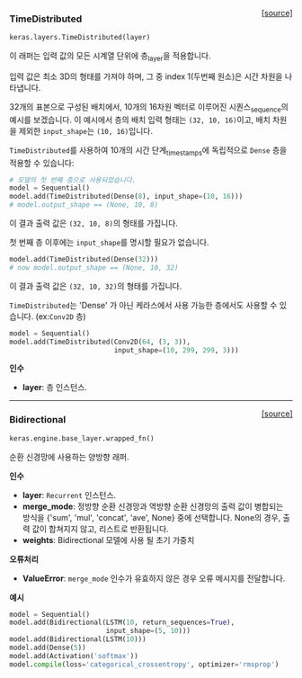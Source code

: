 <span style="float:right;">[[source]](https://github.com/keras-team/keras/blob/master/keras/layers/wrappers.py#L116)</span>
### TimeDistributed

```python
keras.layers.TimeDistributed(layer)
```

이 래퍼는 입력 값의 모든 시계열 단위에 층<sub>layer</sub>을 적용합니다. 

입력 값은 최소 3D의 형태를 가져야 하며, 그 중 index 1(두번째 원소)은 시간 차원을 나타냅니다.

32개의 표본으로 구성된 배치에서, 10개의 16차원 벡터로 이루어진 시퀀스<sub>sequence</sub>의 예시를 보겠습니다.
이 예시에서 층의 배치 입력 형태는 `(32, 10, 16)`이고,
배치 차원을 제외한 `input_shape`는 `(10, 16)`입니다.

`TimeDistributed`를 사용하여 10개의 시간 단계<sub>timestamps</sub>에 독립적으로 `Dense` 층을 적용할 수 있습니다:

```python
# 모델의 첫 번째 층으로 사용되었습니다.
model = Sequential()
model.add(TimeDistributed(Dense(8), input_shape=(10, 16)))
# model.output_shape == (None, 10, 8)
```

이 결과 출력 값은 `(32, 10, 8)`의 형태를 가집니다.

첫 번째 층 이후에는 `input_shape`를 명시할 필요가 없습니다.

```python
model.add(TimeDistributed(Dense(32)))
# now model.output_shape == (None, 10, 32)
```

이 결과 출력 값은 `(32, 10, 32)`의 형태를 가집니다.

`TimeDistributed`는 'Dense' 가 아닌 케라스에서 사용 가능한 층에서도 사용할 수 있습니다.
(ex:`Conv2D` 층)

```python
model = Sequential()
model.add(TimeDistributed(Conv2D(64, (3, 3)),
                          input_shape=(10, 299, 299, 3)))
```

__인수__

- __layer__: 층 인스턴스.
    
----

<span style="float:right;">[[source]](https://github.com/keras-team/keras/blob/master/keras/layers/wrappers.py#L335)</span>
### Bidirectional

```python
keras.engine.base_layer.wrapped_fn()
```

순환 신경망에 사용하는 양방향 래퍼.

__인수__

- __layer__: `Recurrent` 인스턴스.
- __merge_mode__: 정방향 순환 신경망과
    역방향 순환 신경망의 출력 값이 병합되는 방식을 {'sum', 'mul', 'concat', 'ave', None} 중에 선택합니다.
    None의 경우, 출력 값이 합쳐지지 않고, 리스트로 반환됩니다.
- __weights__: Bidirectional 모델에 사용 될 초기 가중치

__오류처리__

- __ValueError__: `merge_mode` 인수가 유효하지 않은 경우 오류 메시지를 전달합니다.

__예시__

```python
model = Sequential()
model.add(Bidirectional(LSTM(10, return_sequences=True),
                        input_shape=(5, 10)))
model.add(Bidirectional(LSTM(10)))
model.add(Dense(5))
model.add(Activation('softmax'))
model.compile(loss='categorical_crossentropy', optimizer='rmsprop')
```

